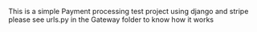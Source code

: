 This is a simple Payment processing test project using django and stripe
please see urls.py in the Gateway folder to know how it works
